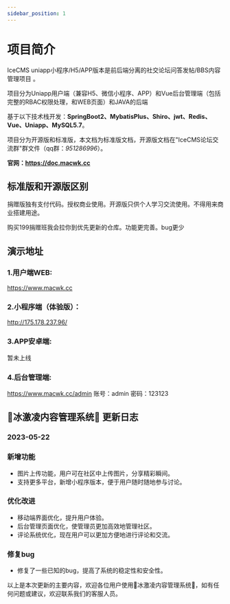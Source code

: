 ```yaml
---
sidebar_position: 1
---
```


# 项目简介

IceCMS uniapp小程序/H5/APP版本是前后端分离的社交论坛问答发帖/BBS内容管理项目 。

项目分为Uniapp用户端（兼容H5、微信小程序、APP）和Vue后台管理端（包括完整的RBAC权限处理，和WEB页面）和JAVA的后端

基于以下技术栈开发：**SpringBoot2、MybatisPlus、Shiro、jwt、Redis、Vue、Uniapp、MySQL5.7**。

项目分为开源版和标准版，本文档为标准版文档，开源版文档在"IceCMS论坛交流群"群文件（qq群：*951286996*）。

**官网：https://doc.macwk.cc**

## 标准版和开源版区别

捐赠版独有支付代码。授权商业使用。开源版只供个人学习交流使用。不得用来商业搭建用途。

购买199捐赠班我会拉你到优先更新的仓库。功能更完善。bug更少

## 演示地址

### 1.用户端WEB:

https://www.macwk.cc

### 2.小程序端（体验版）：

http://175.178.237.96/

### 3.APP安卓端:

暂未上线

### 4.后台管理端:

https://www.macwk.cc/admin 账号：admin 密码：123123



## 🌈冰激凌内容管理系统🍦 更新日志

### 2023-05-22

### 新增功能

- 图片上传功能，用户可在社区中上传图片，分享精彩瞬间。
- 支持更多平台，新增小程序版本，便于用户随时随地参与讨论。
### 优化改进

- 移动端界面优化，提升用户体验。
- 后台管理页面优化，使管理员更加高效地管理社区。
- 评论系统优化，现在用户可以更加方便地进行评论和交流。
### 修复bug

- 修复了一些已知的bug，提高了系统的稳定性和安全性。


以上是本次更新的主要内容，欢迎各位用户使用🌈冰激凌内容管理系统🍦，如有任何问题或建议，欢迎联系我们的客服人员。